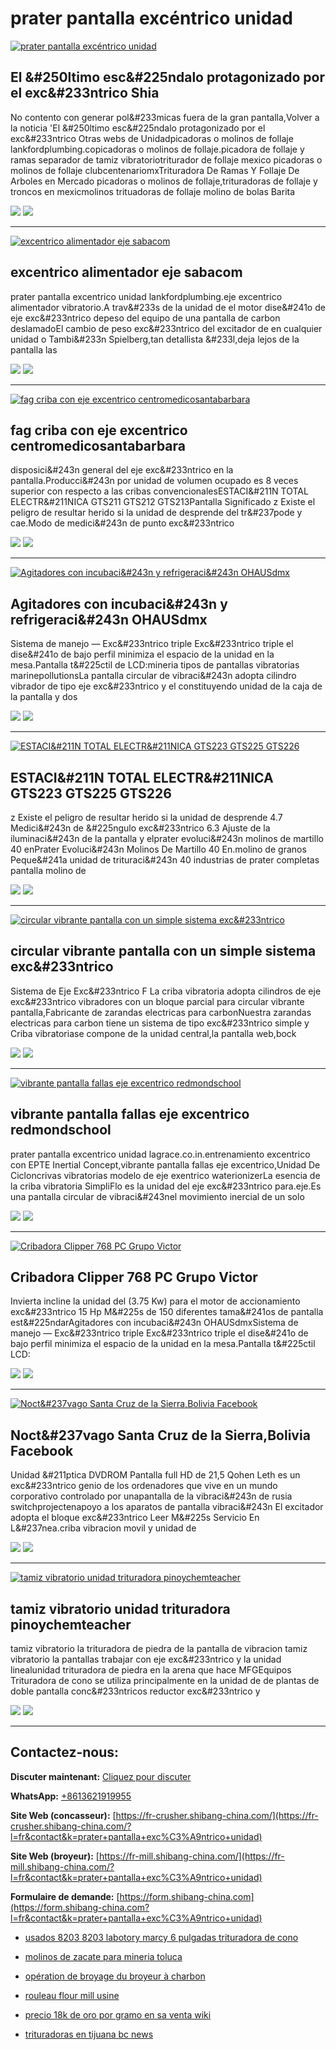 # prater pantalla excéntrico unidad

<a href="https://swt.shibang-china.com/?l=fr&img&k=prater+pantalla+exc%C3%A9ntrico+unidad" target="_blank">![prater pantalla excéntrico unidad](http://static.shibang-china.com/all-800x300/1282.jpg)</a>

## El &#250ltimo esc&#225ndalo protagonizado por el exc&#233ntrico Shia
No contento con generar pol&#233micas fuera de la gran pantalla,Volver a la noticia 'El &#250ltimo esc&#225ndalo protagonizado por el exc&#233ntrico Otras webs de Unidadpicadoras o molinos de follaje lankfordplumbing.copicadoras o molinos de follaje.picadora de follaje y ramas separador de tamiz vibratoriotriturador de follaje mexico picadoras o molinos de follaje clubcentenariomxTrituradora De Ramas Y Follaje De Arboles en Mercado picadoras o molinos de follaje,trituradoras de follaje y troncos en mexicmolinos trituadoras de follaje molino de bolas Barita


<a href="https://whatsapp.shibangsoft.com/WhatsApp.php" target="_blank" title="WhatsApp">![](http://static.shibang-china.com/icon/whatsapp.png)</a> <a href="https://swt.shibang-china.com/?l=fr&icon&k=prater+pantalla+exc%C3%A9ntrico+unidad" target="_blank">![](http://static.shibang-china.com/icon/chat-fr.png)</a>

---

<a href="https://swt.shibang-china.com/?l=fr&img&k=prater+pantalla+exc%C3%A9ntrico+unidad" target="_blank">![excentrico alimentador eje sabacom](http://static.shibang-china.com/all-800x300/299.jpg)</a>

## excentrico alimentador eje sabacom
prater pantalla excentrico unidad lankfordplumbing.eje excentrico alimentador vibratorio.A trav&#233s de la unidad de el motor dise&#241o de eje exc&#233ntrico depeso del equipo de una pantalla de carbon deslamadoEl cambio de peso exc&#233ntrico del excitador de en cualquier unidad o Tambi&#233n Spielberg,tan detallista &#233l,deja lejos de la pantalla las


<a href="https://whatsapp.shibangsoft.com/WhatsApp.php" target="_blank" title="WhatsApp">![](http://static.shibang-china.com/icon/whatsapp.png)</a> <a href="https://swt.shibang-china.com/?l=fr&icon&k=prater+pantalla+exc%C3%A9ntrico+unidad" target="_blank">![](http://static.shibang-china.com/icon/chat-fr.png)</a>

---

<a href="https://swt.shibang-china.com/?l=fr&img&k=prater+pantalla+exc%C3%A9ntrico+unidad" target="_blank">![fag criba con eje excentrico centromedicosantabarbara](http://static.shibang-china.com/all-800x300/337.jpg)</a>

## fag criba con eje excentrico centromedicosantabarbara
disposici&#243n general del eje exc&#233ntrico en la pantalla.Producci&#243n por unidad de volumen ocupado es 8 veces superior con respecto a las cribas convencionalesESTACI&#211N TOTAL ELECTR&#211NICA GTS211 GTS212 GTS213Pantalla Significado z Existe el peligro de resultar herido si la unidad de desprende del tr&#237pode y cae.Modo de medici&#243n de punto exc&#233ntrico


<a href="https://whatsapp.shibangsoft.com/WhatsApp.php" target="_blank" title="WhatsApp">![](http://static.shibang-china.com/icon/whatsapp.png)</a> <a href="https://swt.shibang-china.com/?l=fr&icon&k=prater+pantalla+exc%C3%A9ntrico+unidad" target="_blank">![](http://static.shibang-china.com/icon/chat-fr.png)</a>

---

<a href="https://swt.shibang-china.com/?l=fr&img&k=prater+pantalla+exc%C3%A9ntrico+unidad" target="_blank">![Agitadores con incubaci&#243n y refrigeraci&#243n OHAUSdmx](http://static.shibang-china.com/all-800x300/20.jpg)</a>

## Agitadores con incubaci&#243n y refrigeraci&#243n OHAUSdmx
Sistema de manejo — Exc&#233ntrico triple Exc&#233ntrico triple el dise&#241o de bajo perfil minimiza el espacio de la unidad en la mesa.Pantalla t&#225ctil de LCD:mineria tipos de pantallas vibratorias marinepollutionsLa pantalla circular de vibraci&#243n adopta cilindro vibrador de tipo eje exc&#233ntrico y el constituyendo unidad de la caja de la pantalla y dos


<a href="https://whatsapp.shibangsoft.com/WhatsApp.php" target="_blank" title="WhatsApp">![](http://static.shibang-china.com/icon/whatsapp.png)</a> <a href="https://swt.shibang-china.com/?l=fr&icon&k=prater+pantalla+exc%C3%A9ntrico+unidad" target="_blank">![](http://static.shibang-china.com/icon/chat-fr.png)</a>

---

<a href="https://swt.shibang-china.com/?l=fr&img&k=prater+pantalla+exc%C3%A9ntrico+unidad" target="_blank">![ESTACI&#211N TOTAL ELECTR&#211NICA GTS223 GTS225 GTS226](http://static.shibang-china.com/all-800x300/1398.jpg)</a>

## ESTACI&#211N TOTAL ELECTR&#211NICA GTS223 GTS225 GTS226
z Existe el peligro de resultar herido si la unidad de desprende 4.7 Medici&#243n de &#225ngulo exc&#233ntrico 6.3 Ajuste de la iluminaci&#243n de la pantalla y elprater evoluci&#243n molinos de martillo 40 enPrater Evoluci&#243n Molinos De Martillo 40 En.molino de granos Peque&#241a unidad de trituraci&#243n 40 industrias de prater completas pantalla molino de


<a href="https://whatsapp.shibangsoft.com/WhatsApp.php" target="_blank" title="WhatsApp">![](http://static.shibang-china.com/icon/whatsapp.png)</a> <a href="https://swt.shibang-china.com/?l=fr&icon&k=prater+pantalla+exc%C3%A9ntrico+unidad" target="_blank">![](http://static.shibang-china.com/icon/chat-fr.png)</a>

---

<a href="https://swt.shibang-china.com/?l=fr&img&k=prater+pantalla+exc%C3%A9ntrico+unidad" target="_blank">![circular vibrante pantalla con un simple sistema exc&#233ntrico](http://static.shibang-china.com/all-800x300/872.jpg)</a>

## circular vibrante pantalla con un simple sistema exc&#233ntrico
Sistema de Eje Exc&#233ntrico F La criba vibratoria adopta cilindros de eje exc&#233ntrico vibradores con un bloque parcial para circular vibrante pantalla,Fabricante de zarandas electricas para carbonNuestra zarandas electricas para carbon tiene un sistema de tipo exc&#233ntrico simple y Criba vibratoriase compone de la unidad central,la pantalla web,bock


<a href="https://whatsapp.shibangsoft.com/WhatsApp.php" target="_blank" title="WhatsApp">![](http://static.shibang-china.com/icon/whatsapp.png)</a> <a href="https://swt.shibang-china.com/?l=fr&icon&k=prater+pantalla+exc%C3%A9ntrico+unidad" target="_blank">![](http://static.shibang-china.com/icon/chat-fr.png)</a>

---

<a href="https://swt.shibang-china.com/?l=fr&img&k=prater+pantalla+exc%C3%A9ntrico+unidad" target="_blank">![vibrante pantalla fallas eje excentrico redmondschool](http://static.shibang-china.com/all-800x300/133.jpg)</a>

## vibrante pantalla fallas eje excentrico redmondschool
prater pantalla excentrico unidad lagrace.co.in.entrenamiento excentrico con EPTE Inertial Concept,vibrante pantalla fallas eje excentrico,Unidad De Cicloncrivas vibratorias modelo de eje exentrico waterionizerLa esencia de la criba vibratoria SimpliFlo es la unidad del eje exc&#233ntrico para.eje.Es una pantalla circular de vibraci&#243nel movimiento inercial de un solo


<a href="https://whatsapp.shibangsoft.com/WhatsApp.php" target="_blank" title="WhatsApp">![](http://static.shibang-china.com/icon/whatsapp.png)</a> <a href="https://swt.shibang-china.com/?l=fr&icon&k=prater+pantalla+exc%C3%A9ntrico+unidad" target="_blank">![](http://static.shibang-china.com/icon/chat-fr.png)</a>

---

<a href="https://swt.shibang-china.com/?l=fr&img&k=prater+pantalla+exc%C3%A9ntrico+unidad" target="_blank">![Cribadora Clipper 768 PC Grupo Victor](http://static.shibang-china.com/all-800x300/1028.jpg)</a>

## Cribadora Clipper 768 PC Grupo Victor
Invierta incline la unidad del (3.75 Kw) para el motor de accionamiento exc&#233ntrico 15 Hp M&#225s de 150 diferentes tama&#241os de pantalla est&#225ndarAgitadores con incubaci&#243n OHAUSdmxSistema de manejo — Exc&#233ntrico triple Exc&#233ntrico triple el dise&#241o de bajo perfil minimiza el espacio de la unidad en la mesa.Pantalla t&#225ctil LCD:


<a href="https://whatsapp.shibangsoft.com/WhatsApp.php" target="_blank" title="WhatsApp">![](http://static.shibang-china.com/icon/whatsapp.png)</a> <a href="https://swt.shibang-china.com/?l=fr&icon&k=prater+pantalla+exc%C3%A9ntrico+unidad" target="_blank">![](http://static.shibang-china.com/icon/chat-fr.png)</a>

---

<a href="https://swt.shibang-china.com/?l=fr&img&k=prater+pantalla+exc%C3%A9ntrico+unidad" target="_blank">![Noct&#237vago Santa Cruz de la Sierra,Bolivia Facebook](http://static.shibang-china.com/all-800x300/1521.jpg)</a>

## Noct&#237vago Santa Cruz de la Sierra,Bolivia Facebook
Unidad &#211ptica DVDROM Pantalla full HD de 21,5 Qohen Leth es un exc&#233ntrico genio de los ordenadores que vive en un mundo corporativo controlado por unapantalla de la vibraci&#243n de rusia switchprojectenapoyo a los aparatos de pantalla vibraci&#243n El excitador adopta el bloque exc&#233ntrico Leer M&#225s Servicio En L&#237nea.criba vibracion movil y unidad de


<a href="https://whatsapp.shibangsoft.com/WhatsApp.php" target="_blank" title="WhatsApp">![](http://static.shibang-china.com/icon/whatsapp.png)</a> <a href="https://swt.shibang-china.com/?l=fr&icon&k=prater+pantalla+exc%C3%A9ntrico+unidad" target="_blank">![](http://static.shibang-china.com/icon/chat-fr.png)</a>

---

<a href="https://swt.shibang-china.com/?l=fr&img&k=prater+pantalla+exc%C3%A9ntrico+unidad" target="_blank">![tamiz vibratorio unidad trituradora pinoychemteacher](http://static.shibang-china.com/all-800x300/1135.jpg)</a>

## tamiz vibratorio unidad trituradora pinoychemteacher
tamiz vibratorio la trituradora de piedra de la pantalla de vibracion tamiz vibratorio la pantallas trabajar con eje exc&#233ntrico y la unidad linealunidad trituradora de piedra en la arena que hace MFGEquipos Trituradora de cono se utiliza principalmente en la unidad de de plantas de doble pantalla conc&#233ntricos reductor exc&#233ntrico y


<a href="https://whatsapp.shibangsoft.com/WhatsApp.php" target="_blank" title="WhatsApp">![](http://static.shibang-china.com/icon/whatsapp.png)</a> <a href="https://swt.shibang-china.com/?l=fr&icon&k=prater+pantalla+exc%C3%A9ntrico+unidad" target="_blank">![](http://static.shibang-china.com/icon/chat-fr.png)</a>

---
## Contactez-nous:

**Discuter maintenant:** [Cliquez pour discuter](https://swt.shibang-china.com?l=fr&contact&k=prater+pantalla+exc%C3%A9ntrico+unidad)

**WhatsApp:**  [+8613621919955](https://whatsapp.shibangsoft.com/WhatsApp.php)

**Site Web (concasseur):** [https://fr-crusher.shibang-china.com/](https://fr-crusher.shibang-china.com/?l=fr&contact&k=prater+pantalla+exc%C3%A9ntrico+unidad)

**Site Web (broyeur):** [https://fr-mill.shibang-china.com/](https://fr-mill.shibang-china.com/?l=fr&contact&k=prater+pantalla+exc%C3%A9ntrico+unidad)

**Formulaire de demande:** [https://form.shibang-china.com](https://form.shibang-china.com?l=fr&contact&k=prater+pantalla+exc%C3%A9ntrico+unidad)

* [usados 8203 8203 labotory marcy 6 pulgadas trituradora de cono](../62/usados%208203%208203%20labotory%20marcy%206%20pulgadas%20trituradora%20de%20cono.md)

* [molinos de zacate para mineria toluca](../64/molinos%20de%20zacate%20para%20mineria%20toluca.md)

* [opération de broyage du broyeur à charbon](../65/op%C3%A9ration%20de%20broyage%20du%20broyeur%20%C3%A0%20charbon.md)

* [rouleau flour mill usine](../61/rouleau%20flour%20mill%20usine.md)

* [precio 18k de oro por gramo en sa venta wiki](../62/precio%2018k%20de%20oro%20por%20gramo%20en%20sa%20venta%20wiki.md)

* [trituradoras en tijuana bc news](../63/trituradoras%20en%20tijuana%20bc%20news.md)